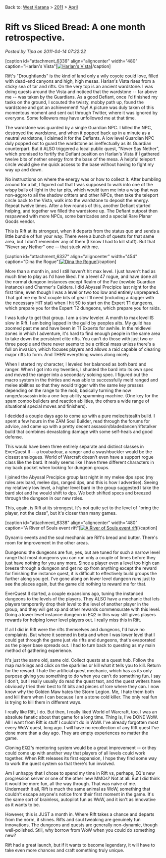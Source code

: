 Back to: [West Karana](/posts/westkarana.md) > [2011](/posts/2011/westkarana.md) > [April](./westkarana.md)
# Rift vs Sliced Bread: A one month retrospective.

*Posted by Tipa on 2011-04-14 07:22:22*

[caption id="attachment\_6336" align="aligncenter" width="480" caption="Harlan's Vista"][![](../../../uploads/2011/04/rift-2011-04-08-23-32-31-05-480x383.jpg "Harlan's Vista")](../../../uploads/2011/04/rift-2011-04-08-23-32-31-05.jpg)[/caption]

Rift's "Droughtlands" is the kind of land only a wily coyote could love, filled with dead-end canyons and high, high mesas. Harlan's Vista rises from a sticky sea of tar and rifts. On the very top is an ancient wardstone. I was doing quests around the Vista and noticed that the wardstone -- far above me -- was taken by the Guardians. As a good Defiant, once I'd finished my tasks on the ground, I scouted the twisty, mobby path up, found the wardstone and got an achievement! Yay! A picture was duly taken of this momentous moment and sent out through Twitter, where it was ignored by everyone. Some followers may have unfollowed me at that time.

The wardstone was guarded by a single Guardian NPC. I killed the NPC, destroyed the wardstone, and when it popped back up in a minute as a neutral wardstone, I claimed it for the Defiants. A low level Guardian NPC duly popped out to guard the wardstone as ineffectually as its Guardian counterpart. But it ALSO triggered a local public quest, "Never Say Nether", which promised to fortify the Defiant position on Harlan's Vista if I gathered twelve bits of nether energy from the base of the mesa. A helpful teleport circle would give me quick access to the base without having to fight my way up and down.

No instructions on where the energy was or how to collect it. After bumbling around for a bit, I figured out that I was supposed to walk into one of the wispy balls of light in the tar pits, which would turn me into a wisp that was non-aggro to all the shadow critters and other NPCs, then take the teleport circle back to the Vista, walk into the wardstone to deposit the energy. Repeat twelve times. After a few rounds of this, another Defiant started helping, and together we filled the wardstone up. The Defiant outpost then respawned with more NPCs, some barricades and a special Rare Planar Goods vendor.

This is Rift at its strongest, when it departs from the status quo and sends a little bundle of fun your way. There were a bunch of quests for that same area, but I don't remember any of them (I know I had to kill stuff). But that "Never say Nether" one -- that stuck with me.

[caption id="attachment\_6337" align="aligncenter" width="454" caption="Dina the Rogue"][![](../../../uploads/2011/04/rift-2011-04-14-07-30-19-22.jpg "Dina the Rogue")](../../../uploads/2011/04/rift-2011-04-14-07-30-19-22.jpg)[/caption]

More than a month in, and I still haven't hit max level. I just haven't had as much time to play as I'd have liked. I'm a level 47 rogue, and have done all the normal dungeon instances except Realm of the Fae (newbie Guardian instance) and Charmer's Caldera. I did Abyssal Precipice last night for the first time, even though I was a level or two too low and entirely unprepared. That got me my first couple bits of gear I'll need (including a dagger with the necessary HIT stat) when I hit 50 to start on the Expert T1 dungeons, which prepare you for the Expert T2 dungeons, which prepare you for raids.

I was lucky to get that group. I am a slow leveler. A month to max level IS slow in Rift. I am being lapped in the guild by peoples alts. My guild has zoomed past me and have been in T1 Experts for awhile. In the midlevel zones in which I adventure, it's hard to find enough people in the same area to take down the persistent elite rifts. You can't do those with just two or three people and there never seems to be a critical mass unless there's a full on invasion, which focuses players and allows a raid capable of clearing major rifts to form. And THEN everything swims along nicely.

When I started my character, I leveled her balanced as both bard and ranger. When I got into my twenties, I shunted the bard into its own spec and moved the ranger into a secondary soloing spec. I figured out the macro system in the thirties and was able to successfully meld ranged and melee abilities so that they would trigger with the same key presses depending on the range to the mob, basically turning the now ranger/assassin into a one-key ability spamming machine. (One key for the spam combo builders and reaction abilities, the others a wide range of situational special moves and finishers).

I decided a couple days ago to come up with a pure melee/stealth build. I spent a few hours in the ZAM Soul Builder, read through the forums for advice, and came up with a pretty decent assassin/bladedancer/riftstalker build that combines devastating damage with some self-heals and good defense.

This would have been three entirely separate and distinct classes in EverQuest II -- a troubadour, a ranger and a swashbuckler would be the closest analogues. World of Warcraft doesn't even have a support rogue class like the bard. It really seems like I have three different characters in my back pocket when looking for dungeon groups.

I joined the Abyssal Precipice group last night in my melee dps spec (my roles are: bard, melee dps, ranged dps, and this is how I advertise). Seeing my relatively low level, a higher level bard in the group suggested I take the bard slot and he would shift to dps. We both shifted specs and breezed through the dungeon in our new roles.

This, again, is Rift at its strongest. It's not quite yet to the level of "bring the player, not the class", but it's closer than many games.

[caption id="attachment\_6338" align="aligncenter" width="480" caption="A River of Souls event rift"][![](../../../uploads/2011/04/rift-2011-04-03-20-28-45-64-480x384.jpg "A River of Souls event rift")](../../../uploads/2011/04/rift-2011-04-03-20-28-45-64.jpg)[/caption]

Dynamic events and the soul mechanic are Rift's bread and butter. There's room for improvement in the other areas.

Dungeons: the dungeons are fun, yes, but are tuned for such a narrow level range that most dungeons you can run only a couple of times before they just have nothing for you any more. Since a player even a level too high can breeze through a dungeon and get no xp from anything except the reward for finishing the instance quest, it is difficult to effectively build groups the further along you get. I've gone along on lower level dungeon runs just to see the places again, but the game did nothing to reward me for that.

EverQuest II started, a couple expansions ago, tuning the instanced dungeons to the levels of the players. They ALSO have a mechanic that lets players temporarily drop their level to the level of another player in the group, and they will get xp and other rewards commensurate with this level. Doing a lower level instance dungeon in EQ2 in this way still gives players rewards for helping lower level players out. I really miss this in Rift.

If all I did in Rift were the rifts themselves and dungeons, I'd have no complaints. But where it seemed in beta and when I was lower level that I could get through the game just via rifts and dungeons, that's evaporated as the player base spreads out. I had to turn back to questing as my main method of gathering experience.

It's just the same old, same old. Collect quests at a quest hub. Follow the map markings and click on the sparklies or kill what it tells you to kill. Return for the reward. I hate the artificial quest mechanic, which has as its only purpose giving you something to do when you can't do something fun. I say I don't, but I really usually do read the quest text, and the quest writers have obviously tried their best to fit bits and pieces of lore where they can. I now know why the Golden Maw hates the Storm Legion. Me, I hate them both and kill them when I can because I am a stone cold killer. The only real fun is trying to kill them in different ways.

I really like Rift, I do. But then, I really liked World of Warcraft, too. I was an absolute fanatic about that game for a long time. Thing is, I've DONE WoW. All I want from Rift is stuff I couldn't do in WoW. I've already forgotten most every WoW quest, long ago. I will have no recollection of any Rift quest I've done more than a day ago. They are empty experiences no matter the game.

Cloning EQ2's mentoring system would be a great improvement -- or they could come up with another way that players of all levels could work together. When Rift releases its first expansion, I hope they find some way to work the quest system so that there's fun involved.

Am I unhappy that I chose to spend my time in Rift vs, perhaps, EQ's new progression server or one of the other new MMOs? Not at all. But I did think it would be more fun, all the way through. That was naive of me. Underneath it all, Rift is much the same animal as WoW, something that couldn't escape anyone's notice from their first moment in the game. It's the same sort of brainless, autopilot fun as WoW, and it isn't as innovative as it wants to be.

However, this is JUST a month in. Where Rift takes a chance and departs from the norm, it shines. Rifts and soul tweaking are genuinely fun innovations. The dungeons and quests are generally non-dynamic, though well-polished. Still, why borrow from WoW when you could do something new?

Rift had a great launch, but if it wants to become legendary, it will have to take even more chances and craft something truly unique.

